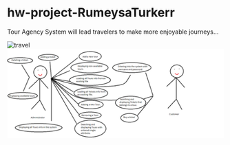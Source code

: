 # hw-project-RumeysaTurkerr
Tour Agency System will lead travelers to make more enjoyable journeys...

![travel](https://thumbs.dreamstime.com/b/vacation-travel-huge-pile-things-holiday-52283323.jpg)
![UseCaseDiagram](https://github.com/Patika-PayCore-BootCamp-Organization/hw-project-RumeysaTurkerr/blob/master/UseCaseDiagram.png)
